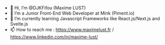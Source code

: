 - 👋 Hi, I’m @DJKFifou (Maxime LUST)
- 👀 I’m a Junior Front-End Web Developer at Mink (Piment.io)
- 🌱 I’m currently learning Javascript Frameworks like React.js/Next.js and Svelte.js
- 📫 How to reach me : https://www.maximelust.fr / https://www.linkedin.com/in/maxime-lust/

<!---
DJKFifou/DJKFifou is a ✨ special ✨ repository because its `README.md` (this file) appears on your GitHub profile.
You can click the Preview link to take a look at your changes.
--->

